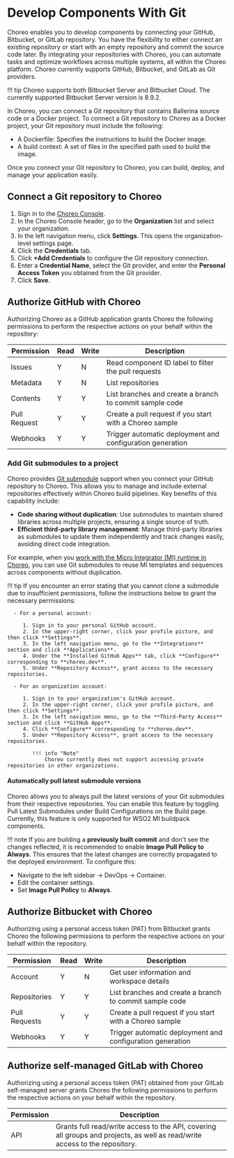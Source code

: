 # Develop Components With Git

Choreo enables you to develop components by connecting your GitHub, Bitbucket, or GitLab repository. You have the flexibility to either connect an existing repository or start with an empty repository and commit the source code later. By integrating your repositories with Choreo, you can automate tasks and optimize workflows across multiple systems, all within the Choreo platform.  Choreo currently supports GitHub, Bitbucket, and GitLab as Git providers. 

!!! tip
    Choreo supports both Bitbucket Server and Bitbucket Cloud. The currently supported Bitbucket Server version is 8.9.2.

In Choreo, you can connect a Git repository that contains Ballerina source code or a Docker project. To connect a Git repository to Choreo as a Docker project, your Git repository must include the following:

 - A Dockerfile: Specifies the instructions to build the Docker image. 
 - A build context: A set of files in the specified path used to build the image.

Once you connect your Git repository to Choreo, you can build, deploy, and manage your application easily. 

## Connect a Git repository to Choreo

1. Sign in to the [Choreo Console](https://console.choreo.dev/).
2. In the Choreo Console header, go to the **Organization** list and select your organization. 
3. In the left navigation menu, click **Settings**. This opens the organization-level settings page. 
4. Click the **Credentials** tab. 
5. Click **+Add Credentials** to configure the Git repository connection.
6. Enter a **Credential Name**, select the Git provider, and enter the **Personal Access Token** you obtained from the Git provider.
7. Click **Save**.  

## Authorize GitHub with Choreo 

Authorizing Choreo as a GitHub application grants Choreo the following permissions to perform the respective actions on your behalf within the repository:

|Permission   | Read| Write| Description                                                           |
|-------------|-----|------|-----------------------------------------------------------------------|
|Issues       | Y   | N    | Read component ID label to filter the pull requests                   |
|Metadata     | Y   | N    | List repositories                                                     |
|Contents     | Y   | Y    | List branches and create a branch to commit sample code               |
|Pull Request | Y   | Y    | Create a pull request if you start with a Choreo sample               |
|Webhooks     | Y   | Y    | Trigger automatic deployment and configuration generation             |

### Add Git submodules to a project

Choreo provides [Git submodule](https://git-scm.com/book/en/v2/Git-Tools-Submodules) support when you connect your GitHub repository to Choreo. This allows you to manage and include external repositories effectively within Choreo build pipelines. Key benefits of this capability include:

  - **Code sharing without duplication**: Use submodules to maintain shared libraries across multiple projects, ensuring a single source of truth.
  - **Efficient third-party library management**: Manage third-party libraries as submodules to update them independently and track changes easily, avoiding direct code integration.

For example, when you [work with the Micro Integrator (MI) runtime in Choreo](./work-with-the-micro-integrator-runtime-in-choreo.md), you can use Git submodules to reuse MI templates and sequences across components without duplication.

!!! tip 
    If you encounter an error stating that you cannot clone a submodule due to insufficient permissions, follow the instructions below to grant the necessary permissions:

      - For a personal account:

         1. Sign in to your personal GitHub account.
         2. In the upper-right corner, click your profile picture, and then click **Settings**.
         3. In the left navigation menu, go to the **Integrations** section and click **Applications**.
         4. Under the **Installed GitHub Apps** tab, click **Configure** corresponding to **choreo.dev**.
         5. Under **Repository Access**, grant access to the necessary repositories.

      - For an organization account:

         1. Sign in to your organization's GitHub account.
         2. In the upper-right corner, click your profile picture, and then click **Settings**.
         3. In the left navigation menu, go to the **Third-Party Access** section and click **GitHub Apps**.
         4. Click **Configure** corresponding to **choreo.dev**.
         5. Under **Repository Access**, grant access to the necessary repositories.

            !!! info "Note"
                Choreo currently does not support accessing private repositories in other organizations.

#### Automatically pull latest submodule versions
Choreo allows you to always pull the latest versions of your Git submodules from their respective repositories. You can enable this feature by toggling Pull Latest Submodules under Build Configurations on the Build page. Currently, this feature is only supported for WSO2 MI buildpack components.

!!! note
    If you are building a **previously built commit** and don't see the changes reflected, it is recommended to enable **Image Pull Policy to Always**. This ensures that the latest changes are correctly propagated to the deployed environment. To configure this:
  - Navigate to the left sidebar → DevOps → Container.
  - Edit the container settings.
  - Set **Image Pull Policy** to **Always**.

## Authorize Bitbucket with Choreo

Authorizing using a personal access token (PAT) from Bitbucket grants Choreo the following permissions to perform the respective actions on your behalf within the repository.

|Permission    | Read| Write| Description                                                        |
|--------------|-----|------|--------------------------------------------------------------------|
|Account       | Y   | N    | Get user information and workspace details                         |
|Repositories  | Y   | Y    | List branches and create a branch to commit sample code            |
|Pull Requests | Y   | Y    | Create a pull request if you start with a Choreo sample            |
|Webhooks      | Y   | Y    | Trigger automatic deployment and configuration generation          |

## Authorize self-managed GitLab with Choreo

Authorizing using a personal access token (PAT) obtained from your GitLab self-managed server grants Choreo the following permissions to perform the respective actions on your behalf within the repository.

|Permission    | Description                                                                         |
|--------------|-------------------------------------------------------------------------------------|
|API           | Grants full read/write access to the API, covering all groups and projects, as well as read/write access to the repository.|
